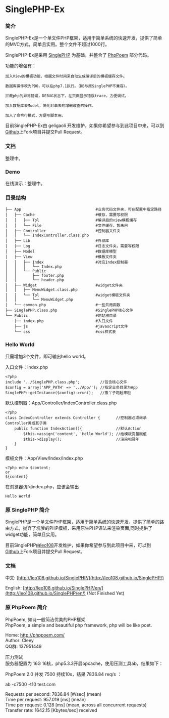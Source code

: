 # SinglePHP-Ex


### 简介

SinglePHP-Ex是一个单文件PHP框架，适用于简单系统的快速开发，提供了简单的MVC方式，简单且实用。整个文件不超过1000行。

SinglePHP-Ex是采用 [SinglePHP](ttps://github.com/leo108/SinglePHP) 为基础，并整合了 [PhpPoem](https://github.com/cleey/phppoem) 部分代码。

功能的增强有：

    加入View的模板功能，根据文件时间来自动生成编译后的模板缓存文件。
    
    数据库操作改为PDO，可以在php7.1执行。（DB与原SinglePHP不兼容）。
    
    拦截php的异常错误，DEBUG状态下，在页面显示错误trace，方便调试。
    
    加入数据库表Model，简化对单表的增删改查的操作。
    
    加入了命令行模式，方便写脚本用。


目前SinglePHP-Ex由 geligaoli 开发维护，如果你希望参与到此项目中来，可以到[Github](https://github.com/geligaoli/SinglePHP-Ex)上Fork项目并提交Pull Request。

### 文档

整理中。

### Demo

在线演示：整理中。

### 目录结构

    ├── App                                 #业务代码文件夹，可在配置中指定路径
    │   ├── Cache                           #缓存，需要写权限
    │   │   ├── Tpl                         #编译后的view模板缓存
    │   │   └── File                        #文件缓存，暂未用
    │   ├── Controller                      #控制器文件夹
    │   │   └── IndexController.class.php
    │   ├── Lib                             #外部库
    │   ├── Log                             #日志文件夹，需要写权限
    │   ├── Model                           #数据库模型
    │   ├── View                            #模板文件夹
    │   │   ├── Index                       #对应Index控制器
    │   │   │   └── Index.php
    │   │   └── Public
    │   │       ├── footer.php
    │   │       └── header.php
    │   ├── Widget                          #widget文件夹
    │   │   ├── MenuWidget.class.php
    │   │   └── Tpl                         #widget模板文件夹
    │   │       └── MenuWidget.php
    │   └── common.php                      #一些共用函数
    ├── SinglePHP.class.php                 #SinglePHP核心文件
    └── Public                              #网站根目录
        ├── index.php                       #入口文件
        ├── js                              #javascript文件
        └── css                             #css样式表


### Hello World

只需增加3个文件，即可输出hello world。

入口文件：index.php

    <?php
    include '../SinglePHP.class.php';         //包含核心文件
    $config = array('APP_PATH' => '../App/'); //指定业务目录为App
    SinglePHP::getInstance($config)->run();   //撒丫子跑起来啦
    

默认控制器：App/Controller/IndexController.class.php

    <?php
    class IndexController extends Controller {       //控制器必须继承Controller类或其子类
        public function IndexAction(){               //默认Action
            $this->assign('content', 'Hello World'); //给模板变量赋值
            $this->display();                        //渲染吧骚年
        }
    }
    
模板文件：App/View/Index/Index.php

    <?php echo $content;
    or
    ${content}
    
在浏览器访问index.php，应该会输出

    Hello World
    
    
    
### 原 SinglePHP 简介

SinglePHP是一个单文件PHP框架，适用于简单系统的快速开发，提供了简单的路由方式，抛弃了坑爹的PHP模板，采用原生PHP语法来渲染页面,同时提供了widget功能，简单且实用。

目前SinglePHP由[leo108](http://leo108.com)开发维护，如果你希望参与到此项目中来，可以到[Github](https://github.com/leo108/SinglePHP)上Fork项目并提交Pull Request。

### 文档

中文: [http://leo108.github.io/SinglePHP/](http://leo108.github.io/SinglePHP/)

English: [http://leo108.github.io/SinglePHP/en/](http://leo108.github.io/SinglePHP/en/) (Not Finished Yet)


### 原 PhpPoem 简介

PhpPoem, 如诗一般简洁优美的PHP框架       
PhpPoem, a simple and beautiful php framework, php will be like poet.


Home: http://phppoem.com/  
Author: Cleey  
QQ群: 137951449


压力测试    
服务器配置为 16G 16核，php5.3.3开启opcache，使用压测工具ab，结果如下：   
   
PhpPoem 2.0 并发 7500 持续10s，结果  7836.84 req/s ：   
   
ab -c7500 -t10 test.com   
   
Requests per second:    7836.84 [#/sec] (mean)   
Time per request:       957.019 [ms] (mean)   
Time per request:       0.128 [ms] (mean, across all concurrent requests)   
Transfer rate:          1642.15 [Kbytes/sec] received   
